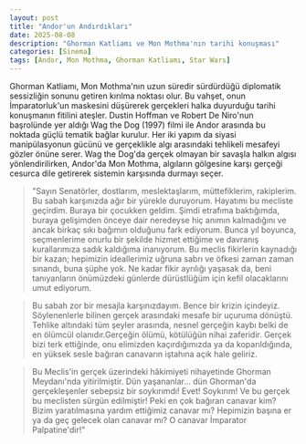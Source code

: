 ```yaml
---
layout: post
title: "Andor'un Andırdıkları"
date: 2025-08-08
description: "Ghorman Katliamı ve Mon Mothma'nın tarihi konuşması"
categories: [Sinema]
tags: [Andor, Mon Mothma, Ghorman Katliamı, Star Wars]
---
```


Ghorman Katliamı, Mon Mothma'nın uzun süredir sürdürdüğü diplomatik sessizliğin sonunu getiren kırılma noktası
olur. Bu vahşet, onun İmparatorluk'un maskesini düşürerek gerçekleri halka duyurduğu tarihi konuşmanın fitilini ateşler.
Dustin Hoffman ve Robert De Niro'nun başrolünde yer aldığı Wag the Dog (1997) filmi ile Andor arasında bu noktada güçlü
tematik bağlar kurulur. Her iki yapım da siyasi manipülasyonun gücünü ve gerçeklikle algı arasındaki tehlikeli mesafeyi
gözler önüne serer. Wag the Dog'da gerçek olmayan bir savaşla halkın algısı yönlendirilirken, Andor'da Mon Mothma,
algıların gölgesine karşı gerçeği cesurca dile getirerek sistemin karşısında durmayı seçer.

> "Sayın Senatörler, dostlarım, meslektaşlarım, müttefiklerim, rakiplerim. Bu sabah karşınızda ağır bir yürekle duruyorum. Hayatımı bu mecliste geçirdim. Buraya bir çocukken geldim. Şimdi etrafıma baktığımda, buraya gelişimden önceye dair neredeyse hiç anımın kalmadığını ve ancak birkaç sıkı bağımın olduğunu fark ediyorum. Bunca yıl boyunca, seçmenlerime onurlu bir şekilde hizmet ettiğime ve davranış kurallarımıza sadık kaldığıma inanıyorum. Bu meclis fikirlerin kaynadığı bir kazan; hepimizin ideallerimiz uğruna sabrı ve öfkesi zaman zaman sınandı, buna şüphe yok. Ne kadar fikir ayrılığı yaşasak da, beni tanıyanların önümüzdeki günlerde dürüstlüğüm için kefil olacaklarını umut ediyorum.

> Bu sabah zor bir mesajla karşınızdayım. Bence bir krizin içindeyiz. Söylenenlerle bilinen gerçek arasındaki mesafe bir uçuruma dönüştü. Tehlike altındaki tüm şeyler arasında, nesnel gerçeğin kaybı belki de en ölümcül olanıdır.Gerçeğin ölümü, kötülüğün nihai zaferidir. Gerçek bizi terk ettiğinde, onu elimizden kaçırdığımızda ya da koparıldığında, en yüksek sesle bağıran canavarın iştahına açık hale geliriz.

> Bu Meclis'in gerçek üzerindeki hâkimiyeti nihayetinde Ghorman Meydanı'nda yitirilmiştir. Dün yaşananlar... dün Ghorman'da gerçekleşenler sebepsiz bir soykırımdı! Evet! Soykırım! Ve bu gerçek bu meclisten sürgün edilmiştir! Peki en çok bağıran canavar kim? Bizim yaratılmasına yardım ettiğimiz canavar mı? Hepimizin başına er ya da geç gelecek olan canavar mı? O canavar İmparator Palpatine'dir!"
